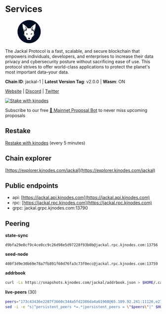 # Services

<figure><img src="https://raw.githubusercontent.com/kj89/cosmos-images/main/logos/jackal.png" alt=""><figcaption></figcaption></figure>

The Jackal Protocol is a fast, scalable, and secure blockchain that empowers  individuals, developers, and enterprises to increase their data privacy and  cybersecurity posture without sacrificing ease of use. This protocol strives  to offer world-class applications to protect the planet's most important data–your data.

**Chain ID**: jackal-1 | **Latest Version Tag**: v2.0.0 | **Wasm**: ON

[Website](https://jackalprotocol.com) | [Discord](https://discord.com/invite/5GKym3p6rj) | [Twitter](https://twitter.com/Jackal_Protocol)

[![Stake with kjnodes](https://i.ibb.co/cr44Q8j/button-stake-with-kjnodes.png)](https://restake.app/jackal/jklvaloper1tr3wm3mdkz0tda6t7vavqnn7fe2g4un0f67xmt)

Subscribe to our free [🤖 Mainnet Proposal Bot](https://t.me/kjnodes_proposal_bot) to never miss upcoming proposals

## Restake

[Restake with kjnodes](https://restake.app/jackal/jklvaloper1tr3wm3mdkz0tda6t7vavqnn7fe2g4un0f67xmt) (every 5 minutes)
## Chain explorer
[https://explorer.kjnodes.com/jackal](https://explorer.kjnodes.com/jackal)

## Public endpoints

* api: [https://jackal.api.kjnodes.com](https://jackal.api.kjnodes.com)
* rpc: [https://jackal.rpc.kjnodes.com](https://jackal.rpc.kjnodes.com)
* grpc: jackal.grpc.kjnodes.com:13790

## Peering

**state-sync**

```text
d9bfa29e0cf9c4ce0cc9c26d98e5d97228f93b0b@jackal.rpc.kjnodes.com:13756
```

**seed-node**

```text
400f3d9e30b69e78a7fb891f60d76fa3c73f0ecc@jackal.rpc.kjnodes.com:13759
```

**addrbook**
```bash
curl -Ls https://snapshots.kjnodes.com/jackal/addrbook.json > $HOME/.canine/config/addrbook.json
```

**live-peers** (30)
```bash
peers="173c43436e2287f3660c344a5fd2386da4a61968@65.109.92.241:11126,e272f855eb99975dbd23bfc52dce9ff9661596ff@65.109.60.54:37656,0daa5dcda773b1d3842ba2881cf27aab519a2cac@54.36.108.222:28656,d9bfa29e0cf9c4ce0cc9c26d98e5d97228f93b0b@65.109.88.38:37656,c5c4cd558037c3bf136197d5e1b9691a15843914@62.171.158.177:26656,1131d689cd073de9ec15c56091f05051bd3eec08@198.244.178.213:26656,103d98454586d48686b9a0b734b3a3cd056ebded@15.235.114.171:26656,72212fbd5da053a8bbab5d2a7fdffb450b520316@85.237.193.116:26656,26b6255375a592c3b0664bd474a6975f468c3785@88.99.164.158:11126,7c85c0aa43e8027b424cb356554a4ccc801a968d@198.244.212.27:26656,976d837d399c0914cca7ba81fcd554b1f3d7a7bd@184.145.128.32:26656,4784ecce6ee23c6c26ab8e36e95fcca9e0e406c6@65.109.82.112:11656,b3f167a06a8691d738de5fff2b3ba65053e0787d@65.21.183.76:26656,c5b43622ecd7413dd41905f6f8f5b5befd299ced@65.109.65.210:32656,1f11577400a5caadedc01261e0f4902983445fb1@176.9.98.24:26656,8cb23f8ba742452f2f81f019a648f0660fabfd46@65.109.106.155:26656,dbbd1e102b9d0cde827cd272205fa3a2886a6b2c@5.9.147.22:21656,8be44995ab4eeafcde6e0a9e196c40d483ef6d2a@51.81.155.97:10556,ef8c470a03f3753df53dad15a435f99d6869f6a7@51.81.107.95:10856,7574e0ab179fc6cc47ac89284f4641790218540e@18.163.165.245:26626,ff94a29e02de8369faf37c76d3c97684bbd51bd6@185.16.38.165:17556,713d202326eedaed41d467b26051aba62727febd@5.9.69.241:26656,83d66a37202785b09aee4e3ae1b50d2ddfbf860c@162.19.89.8:10856,316864671ec9566a3d07b64040c45e3fc75ccf36@65.108.201.154:5020,a877c11ecef83401dcc96c4499874ebc3f13367b@116.202.36.240:10756,e5a142be860ee9b2f5c71d813e39fceb12cbd218@78.46.78.83:26686,ebc272824924ea1a27ea3183dd0b9ba713494f83@95.214.55.198:26906,b3a026768e9799cf717ecd2817918bebe3bfce83@8.9.3.72:26656,38a629e7f9535f2f2148f15faf1c2a962db3cfad@65.109.61.47:17656,f3b96273f3b1a7d2594851badd4302f16db81cfa@23.29.55.92:26656"
sed -i -e "s|^persistent_peers *=.*|persistent_peers = \"$peers\"|" $HOME/.canine/config/config.toml
```
